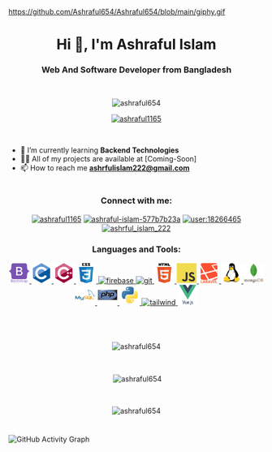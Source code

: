 
https://github.com/Ashraful654/Ashraful654/blob/main/giphy.gif


<h1 align="center">Hi 👋, I'm Ashraful Islam</h1>
<h3 align="center">Web And Software Developer from Bangladesh</h3>
<br/>
<p align="center"> <img src="https://komarev.com/ghpvc/?username=ashraful654&label=Profile%20views&color=0e75b6&style=flat" alt="ashraful654" /> </p>
  
<p align="center"> <a href="https://twitter.com/ashraful1165" target="blank"><img src="https://img.shields.io/twitter/follow/ashraful1165?logo=twitter&style=for-the-badge" alt="ashraful1165" /></a> </p>
                                                                                                                                  
 <br/>


- 🌱 I’m currently learning **Backend Technologies**
- 👨‍💻 All of my projects are available at [Coming-Soon]
- 📫 How to reach me **ashrfulislam222@gmail.com** 



#
<h3 align="center">Connect with me:</h3>
<p align="center">
<a href="https://twitter.com/ashraful1165" target="blank"><img align="center" src="https://raw.githubusercontent.com/rahuldkjain/github-profile-readme-generator/master/src/images/icons/Social/twitter.svg" alt="ashraful1165" height="30" width="40" /></a>
<a href="https://linkedin.com/in/ashraful-islam-577b7b23a" target="blank"><img align="center" src="https://raw.githubusercontent.com/rahuldkjain/github-profile-readme-generator/master/src/images/icons/Social/linked-in-alt.svg" alt="ashraful-islam-577b7b23a" height="30" width="40" /></a>
<a href="https://stackoverflow.com/users/user:18266465" target="blank"><img align="center" src="https://raw.githubusercontent.com/rahuldkjain/github-profile-readme-generator/master/src/images/icons/Social/stack-overflow.svg" alt="user:18266465" height="30" width="40" /></a>
<a href="https://instagram.com/ashrful_islam_222" target="blank"><img align="center" src="https://raw.githubusercontent.com/rahuldkjain/github-profile-readme-generator/master/src/images/icons/Social/instagram.svg" alt="ashrful_islam_222" height="30" width="40" /></a>
</p>
<h3 align="center">Languages and Tools:</h3>
<p align="center"> <a href="https://getbootstrap.com" target="_blank" rel="noreferrer"> <img src="https://raw.githubusercontent.com/devicons/devicon/master/icons/bootstrap/bootstrap-plain-wordmark.svg" alt="bootstrap" width="40" height="40"/> </a> <a href="https://www.cprogramming.com/" target="_blank" rel="noreferrer"> <img src="https://raw.githubusercontent.com/devicons/devicon/master/icons/c/c-original.svg" alt="c" width="40" height="40"/> </a> <a href="https://www.w3schools.com/cpp/" target="_blank" rel="noreferrer"> <img src="https://raw.githubusercontent.com/devicons/devicon/master/icons/cplusplus/cplusplus-original.svg" alt="cplusplus" width="40" height="40"/> </a> <a href="https://www.w3schools.com/css/" target="_blank" rel="noreferrer"> <img src="https://raw.githubusercontent.com/devicons/devicon/master/icons/css3/css3-original-wordmark.svg" alt="css3" width="40" height="40"/> </a> <a href="https://firebase.google.com/" target="_blank" rel="noreferrer"> <img src="https://www.vectorlogo.zone/logos/firebase/firebase-icon.svg" alt="firebase" width="40" height="40"/> </a> <a href="https://git-scm.com/" target="_blank" rel="noreferrer"> <img src="https://www.vectorlogo.zone/logos/git-scm/git-scm-icon.svg" alt="git" width="40" height="40"/> </a> <a href="https://www.w3.org/html/" target="_blank" rel="noreferrer"> <img src="https://raw.githubusercontent.com/devicons/devicon/master/icons/html5/html5-original-wordmark.svg" alt="html5" width="40" height="40"/> </a> <a href="https://developer.mozilla.org/en-US/docs/Web/JavaScript" target="_blank" rel="noreferrer"> <img src="https://raw.githubusercontent.com/devicons/devicon/master/icons/javascript/javascript-original.svg" alt="javascript" width="40" height="40"/> </a> <a href="https://laravel.com/" target="_blank" rel="noreferrer"> <img src="https://raw.githubusercontent.com/devicons/devicon/master/icons/laravel/laravel-plain-wordmark.svg" alt="laravel" width="40" height="40"/> </a> <a href="https://www.linux.org/" target="_blank" rel="noreferrer"> <img src="https://raw.githubusercontent.com/devicons/devicon/master/icons/linux/linux-original.svg" alt="linux" width="40" height="40"/> </a> <a href="https://www.mongodb.com/" target="_blank" rel="noreferrer"> <img src="https://raw.githubusercontent.com/devicons/devicon/master/icons/mongodb/mongodb-original-wordmark.svg" alt="mongodb" width="40" height="40"/> </a> <a href="https://www.mysql.com/" target="_blank" rel="noreferrer"> <img src="https://raw.githubusercontent.com/devicons/devicon/master/icons/mysql/mysql-original-wordmark.svg" alt="mysql" width="40" height="40"/> </a> <a href="https://www.php.net" target="_blank" rel="noreferrer"> <img src="https://raw.githubusercontent.com/devicons/devicon/master/icons/php/php-original.svg" alt="php" width="40" height="40"/> </a> <a href="https://www.python.org" target="_blank" rel="noreferrer"> <img src="https://raw.githubusercontent.com/devicons/devicon/master/icons/python/python-original.svg" alt="python" width="40" height="40"/> </a> <a href="https://tailwindcss.com/" target="_blank" rel="noreferrer"> <img src="https://www.vectorlogo.zone/logos/tailwindcss/tailwindcss-icon.svg" alt="tailwind" width="40" height="40"/> </a> <a href="https://vuejs.org/" target="_blank" rel="noreferrer"> <img src="https://raw.githubusercontent.com/devicons/devicon/master/icons/vuejs/vuejs-original-wordmark.svg" alt="vuejs" width="40" height="40"/> </a> </p>
 <br/>

#
<p align="center"><img src="https://github-readme-stats.vercel.app/api/top-langs?username=ashraful654&show_icons=true&locale=en&layout=compact" alt="ashraful654" /></p>
 <br/>
<p align="center">&nbsp;<img align="center" src="https://github-readme-stats.vercel.app/api?username=ashraful654&show_icons=true&locale=en" alt="ashraful654" /></p>
<br/>
<p align="center"><img align="center" src="https://github-readme-streak-stats.herokuapp.com/?user=ashraful654&" alt="ashraful654" /></p> 

#

![GitHub Activity Graph](https://activity-graph.herokuapp.com/graph?username=Ashraful654)
   
 
